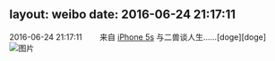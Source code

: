 layout: weibo
date: 2016-06-24 21:17:11
---
<meta name="referrer" content="no-referrer" />

2016-06-24 21:17:11  &nbsp;&nbsp;&nbsp;&nbsp;&nbsp;&nbsp; 来自 <a href="sinaweibo://customweibosource" rel="nofollow">iPhone 5s</a>
与二兽谈人生……[doge][doge] ​​​
![图片](https://ww1.sinaimg.cn/large/6d2a6003jw1f56ml2mm7sj20rs0ku78u.jpg)

